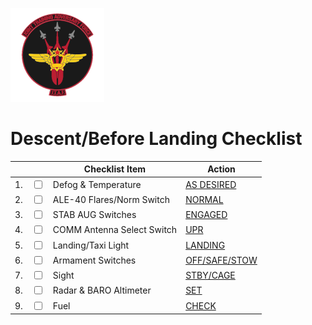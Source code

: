 ![JTAF Logo](../../../JTAF/img/Logo.png)

# **Descent/Before Landing Checklist**

| | | Checklist Item | Action |
|-|-| ---------------| -------|
|1.|  <input type="checkbox">  | Defog & Temperature | [AS DESIRED](../../../cockpit/pilot/right_console/front_section.md#defogfoot-heat-lever) |
|2.|  <input type="checkbox">  | ALE-40 Flares/Norm Switch | [NORMAL](../../../cockpit/pilot/left_console/aft_section.md#flares-select-switch) |
|3.|  <input type="checkbox">  | STAB AUG Switches | [ENGAGED](../../../cockpit/pilot/left_console/center_section.md#afcs-control-panel) |
|4.|  <input type="checkbox">  | COMM Antenna Select Switch | [UPR](../../../cockpit/pilot/left_console/front_section.md#communications-antenna-select-switch) |
|5.|  <input type="checkbox">  | Landing/Taxi Light | [LANDING](../../../cockpit/pilot/left_sub_panel.md#landingtaxi-lights-switch) |
|6.|  <input type="checkbox">  | Armament Switches | [OFF/SAFE/STOW](../../../cockpit/pilot/weapon_management.md#weapon-management) |
|7.|  <input type="checkbox">  | Sight | [STBY/CAGE](../../../cockpit/pilot/dscg_controls.md#sight-mode-knob) |
|8.|  <input type="checkbox">  | Radar & BARO Altimeter | [SET](../../../cockpit/pilot/flight_director_group.md#flight-director-group) |
|9.|  <input type="checkbox">  | Fuel | [CHECK](../../../cockpit/pilot/right_main_panel.md#fuel-quantity-indicator) |
